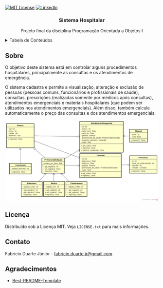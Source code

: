 <div id="top"></div>

[![MIT License][license-shield]][license-url]
[![LinkedIn][linkedin-shield]][linkedin-url]



<!-- PROJECT LOGO -->
<div align="center">

<h3 align="center">Sistema Hospitalar</h3>

  <p align="center">
    Projeto final da disciplina Programação Orientada a Objetos I
    <br />
  </p>
</div>



<!-- TABLE OF CONTENTS -->
<details>
  <summary>Tabela de Conteúdos</summary>
  <ol>
    <li>
      <a href="#sobre">Sobre</a>
    </li>
    <li><a href="#licença">Licença</a></li>
    <li><a href="#contato">Contato</a></li>
    <li><a href="#agradecimentos">Agradecimentos</a></li>
  </ol>
</details>



<!-- ABOUT THE PROJECT -->

## Sobre

O objetivo deste sistema está em controlar alguns procedimentos hospitalares, principalmente as consultas e os
atendimentos de emergência.

O sistema cadastra e permite a visualização, alteração e exclusão de pessoas (pessoas comuns, funcionários e
profissionais de saúde), consultas, prescrições (realizadas somente por médicos após consultas), atendimentos
emergenciais e materiais hospitalares (que podem ser utilizados nos atendimentos emergenciais). Além disso, também
calcula automaticamente o preço das consultas e dos atendimentos emergenciais.

<div align="center">
<img src="./.github/images/diagrama_de_classes.png" alt="Diagrama de Classes"/>
</div>



<!-- LICENSE -->

## Licença

Distribuído sob a Licença MIT. Veja `LICENSE.txt` para mais informações.





<!-- CONTACT -->

## Contato

Fabricio Duarte Júnior - fabricio.duarte.jr@gmail.com





<!-- ACKNOWLEDGMENTS -->

## Agradecimentos

* [Best-README-Template](https://github.com/othneildrew/Best-README-Template/)

<!-- MARKDOWN LINKS & IMAGES -->

[license-shield]: https://img.shields.io/github/license/winterhazel/sistema-hospitalar.svg?style=for-the-badge

[license-url]: https://github.com/winterhazel/sistema-hospitalar/blob/main/LICENSE.txt

[linkedin-shield]: https://img.shields.io/badge/-LinkedIn-black.svg?style=for-the-badge&logo=linkedin&colorB=555

[linkedin-url]: https://linkedin.com/in/fabricio-duarte-júnior-676601231
